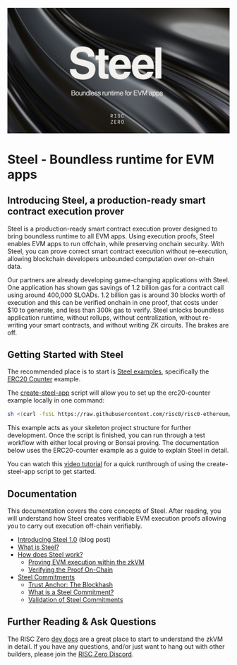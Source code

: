 ![Steel banner](./steel-banner.png)

# Steel - Boundless runtime for EVM apps

## Introducing Steel, a production-ready smart contract execution prover

Steel is a production-ready smart contract execution prover designed to bring boundless runtime to all EVM apps. Using execution proofs, Steel enables EVM apps to run offchain, while preserving onchain security. With Steel, you can prove correct smart contract execution without re-execution, allowing blockchain developers unbounded computation over on-chain data.

Our partners are already developing game-changing applications with Steel. One application has shown gas savings of 1.2 billion gas for a contract call using around 400,000 SLOADs. 1.2 billion gas is around 30 blocks worth of execution and this can be verified onchain in one proof, that costs under $10 to generate, and less than 300k gas to verify. Steel unlocks boundless application runtime, without rollups, without centralization, without re-writing your smart contracts, and without writing ZK circuits. The brakes are off.

## Getting Started with Steel

The recommended place is to start is [Steel examples], specifically the [ERC20 Counter] example.

The [create-steel-app] script will allow you to set up the erc20-counter example locally in one command:

```sh
sh <(curl -fsSL https://raw.githubusercontent.com/risc0/risc0-ethereum/refs/heads/release-1.2/steel/docs/create-steel-app/create-steel-app)
```

This example acts as your skeleton project structure for further development. Once the script is finished, you can run through a test workflow with either local proving or Bonsai proving. The documentation below uses the ERC20-counter example as a guide to explain Steel in detail.

You can watch this [video tutorial] for a quick runthrough of using the create-steel-app script to get started.

## Documentation

This documentation covers the core concepts of Steel. After reading, you will understand how Steel creates verifiable EVM execution proofs allowing you to carry out execution off-chain verifiably.

- [Introducing Steel 1.0] (blog post)
- [What is Steel?]
- [How does Steel work?]
  - [Proving EVM execution within the zkVM]
  - [Verifying the Proof On-Chain]
- [Steel Commitments]
  - [Trust Anchor: The Blockhash]
  - [What is a Steel Commitment?]
  - [Validation of Steel Commitments]

## Further Reading & Ask Questions

The RISC Zero [dev docs][dev-docs] are a great place to start to understand the zkVM in detail. If you have any questions, and/or just want to hang out with other builders, please join the [RISC Zero Discord][risczero-discord].

[Steel examples]: ../examples
[ERC20 Counter]: ../examples/erc20-counter
[create-steel-app]: docs/create-steel-app
[video tutorial]: https://www.loom.com/share/0e2ede7b9d50464fb729819a8bd24e05?sid=3009618b-38ea-449a-90dc-9b39ef569c67
[Introducing Steel 1.0]: https://risczero.com/blog/introducing-steel-1.0
[What is Steel?]: docs/what-is-steel.md
[How does Steel work?]: docs/how-does-steel-work.md
[Proving EVM execution within the zkVM]: docs/how-does-steel-work.md#proving-evm-execution-within-the-zkvm
[Verifying the Proof On-Chain]: docs/how-does-steel-work.md#verifying-the-proof-on-chain
[Steel Commitments]: docs/steel-commitments.md
[Trust Anchor: The Blockhash]: docs/steel-commitments.md#steels-trust-anchor-the-blockhash
[What is a Steel Commitment?]: docs/steel-commitments.md#what-is-a-steel-commitment
[Validation of Steel Commitments]: docs/steel-commitments.md#validation-of-steel-commitments
[dev-docs]: https://dev.risczero.com/api/
[risczero-discord]: https://discord.com/invite/risczero
